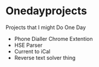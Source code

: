 # Onedayprojects
Projects that I might Do One Day


* Phone Dialler Chrome Extention
* HSE Parser
* Current to iCal
* Reverse text solver thing
